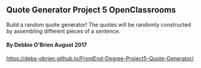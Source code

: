 ## Quote Generator Project 5 OpenClassrooms

 Build a random quote generator! The quotes will be randomly constructed by assembling different pieces of a sentence.

#### By Debbie O'Brien August 2017

https://debs-obrien.github.io/FrontEnd-Degree-Project5-Quote-Generator/.
